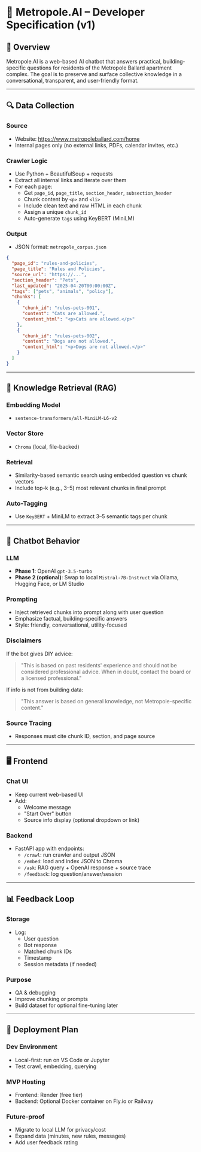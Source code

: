 # 📘 Metropole.AI – Developer Specification (v1)

## 🧭 Overview
Metropole.AI is a web-based AI chatbot that answers practical, building-specific questions for residents of the Metropole Ballard apartment complex. The goal is to preserve and surface collective knowledge in a conversational, transparent, and user-friendly format.

---

## 🔍 Data Collection

### Source
- Website: https://www.metropoleballard.com/home
- Internal pages only (no external links, PDFs, calendar invites, etc.)

### Crawler Logic
- Use Python + BeautifulSoup + requests
- Extract all internal links and iterate over them
- For each page:
  - Get `page_id`, `page_title`, `section_header`, `subsection_header`
  - Chunk content by `<p>` and `<li>`
  - Include clean text and raw HTML in each chunk
  - Assign a unique `chunk_id`
  - Auto-generate `tags` using KeyBERT (MiniLM)

### Output
- JSON format: `metropole_corpus.json`

```json
{
  "page_id": "rules-and-policies",
  "page_title": "Rules and Policies",
  "source_url": "https://...",
  "section_header": "Pets",
  "last_updated": "2025-04-20T00:00:00Z",
  "tags": ["pets", "animals", "policy"],
  "chunks": [
    {
      "chunk_id": "rules-pets-001",
      "content": "Cats are allowed.",
      "content_html": "<p>Cats are allowed.</p>"
    },
    {
      "chunk_id": "rules-pets-002",
      "content": "Dogs are not allowed.",
      "content_html": "<p>Dogs are not allowed.</p>"
    }
  ]
}
```

---

## 🧠 Knowledge Retrieval (RAG)

### Embedding Model
- `sentence-transformers/all-MiniLM-L6-v2`

### Vector Store
- `Chroma` (local, file-backed)

### Retrieval
- Similarity-based semantic search using embedded question vs chunk vectors
- Include top-k (e.g., 3–5) most relevant chunks in final prompt

### Auto-Tagging
- Use `KeyBERT` + MiniLM to extract 3–5 semantic tags per chunk

---

## 💬 Chatbot Behavior

### LLM
- **Phase 1**: OpenAI `gpt-3.5-turbo`
- **Phase 2 (optional)**: Swap to local `Mistral-7B-Instruct` via Ollama, Hugging Face, or LM Studio

### Prompting
- Inject retrieved chunks into prompt along with user question
- Emphasize factual, building-specific answers
- Style: friendly, conversational, utility-focused

### Disclaimers
If the bot gives DIY advice:
> "This is based on past residents' experience and should not be considered professional advice. When in doubt, contact the board or a licensed professional."

If info is not from building data:
> "This answer is based on general knowledge, not Metropole-specific content."

### Source Tracing
- Responses must cite chunk ID, section, and page source

---

## 🖥️ Frontend

### Chat UI
- Keep current web-based UI
- Add:
  - Welcome message
  - "Start Over" button
  - Source info display (optional dropdown or link)

### Backend
- FastAPI app with endpoints:
  - `/crawl`: run crawler and output JSON
  - `/embed`: load and index JSON to Chroma
  - `/ask`: RAG query + OpenAI response + source trace
  - `/feedback`: log question/answer/session

---

## 📊 Feedback Loop

### Storage
- Log:
  - User question
  - Bot response
  - Matched chunk IDs
  - Timestamp
  - Session metadata (if needed)

### Purpose
- QA & debugging
- Improve chunking or prompts
- Build dataset for optional fine-tuning later

---

## 🚀 Deployment Plan

### Dev Environment
- Local-first: run on VS Code or Jupyter
- Test crawl, embedding, querying

### MVP Hosting
- Frontend: Render (free tier)
- Backend: Optional Docker container on Fly.io or Railway

### Future-proof
- Migrate to local LLM for privacy/cost
- Expand data (minutes, new rules, messages)
- Add user feedback rating
